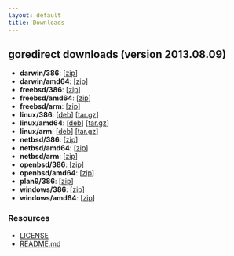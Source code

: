 ```yaml
---
layout: default
title: Downloads
---
```




goredirect downloads (version 2013.08.09)
-------------

 * **darwin/386**: [[zip](darwin_386/goredirect_2013.08.09_darwin_386.zip)]
 * **darwin/amd64**: [[zip](darwin_amd64/goredirect_2013.08.09_darwin_amd64.zip)]
 * **freebsd/386**: [[zip](freebsd_386/goredirect_2013.08.09_freebsd_386.zip)]
 * **freebsd/amd64**: [[zip](freebsd_amd64/goredirect_2013.08.09_freebsd_amd64.zip)]
 * **freebsd/arm**: [[zip](freebsd_arm/goredirect_2013.08.09_freebsd_arm.zip)]
 * **linux/386**: [[deb](linux_386/goredirect_2013.08.09_i386.deb)] [[tar.gz](linux_386/goredirect_2013.08.09_linux_386.tar.gz)]
 * **linux/amd64**: [[deb](linux_amd64/goredirect_2013.08.09_amd64.deb)] [[tar.gz](linux_amd64/goredirect_2013.08.09_linux_amd64.tar.gz)]
 * **linux/arm**: [[deb](linux_arm/goredirect_2013.08.09_armel.deb)] [[tar.gz](linux_arm/goredirect_2013.08.09_linux_arm.tar.gz)]
 * **netbsd/386**: [[zip](netbsd_386/goredirect_2013.08.09_netbsd_386.zip)]
 * **netbsd/amd64**: [[zip](netbsd_amd64/goredirect_2013.08.09_netbsd_amd64.zip)]
 * **netbsd/arm**: [[zip](netbsd_arm/goredirect_2013.08.09_netbsd_arm.zip)]
 * **openbsd/386**: [[zip](openbsd_386/goredirect_2013.08.09_openbsd_386.zip)]
 * **openbsd/amd64**: [[zip](openbsd_amd64/goredirect_2013.08.09_openbsd_amd64.zip)]
 * **plan9/386**: [[zip](plan9_386/goredirect_2013.08.09_plan9_386.zip)]
 * **windows/386**: [[zip](windows_386/goredirect_2013.08.09_windows_386.zip)]
 * **windows/amd64**: [[zip](windows_amd64/goredirect_2013.08.09_windows_amd64.zip)]

### Resources
 * [LICENSE](LICENSE)
 * [README.md](README.md)
